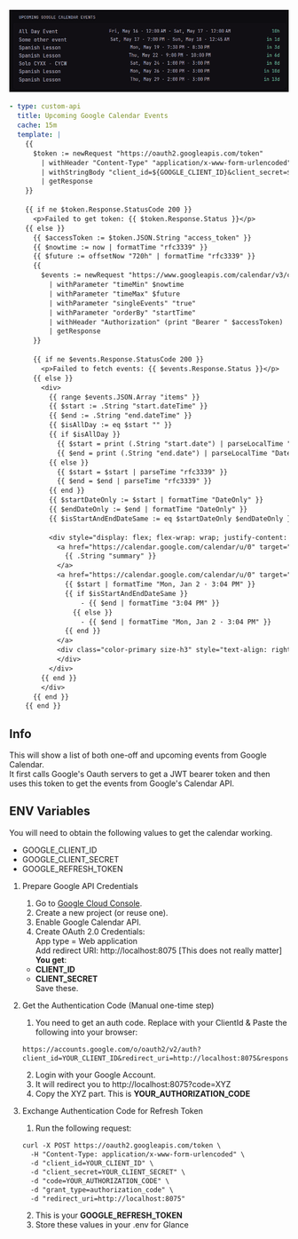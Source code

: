 ![](preview.png)

```yaml
- type: custom-api
  title: Upcoming Google Calendar Events
  cache: 15m
  template: |
    {{
      $token := newRequest "https://oauth2.googleapis.com/token"
        | withHeader "Content-Type" "application/x-www-form-urlencoded"
        | withStringBody "client_id=${GOOGLE_CLIENT_ID}&client_secret=${GOOGLE_CLIENT_SECRET}&refresh_token=${GOOGLE_REFRESH_TOKEN}&grant_type=refresh_token"
        | getResponse
    }}

    {{ if ne $token.Response.StatusCode 200 }}
      <p>Failed to get token: {{ $token.Response.Status }}</p>
    {{ else }}
      {{ $accessToken := $token.JSON.String "access_token" }}
      {{ $nowtime := now | formatTime "rfc3339" }}
      {{ $future := offsetNow "720h" | formatTime "rfc3339" }}
      {{
        $events := newRequest "https://www.googleapis.com/calendar/v3/calendars/primary/events"
          | withParameter "timeMin" $nowtime
          | withParameter "timeMax" $future
          | withParameter "singleEvents" "true"
          | withParameter "orderBy" "startTime"
          | withHeader "Authorization" (print "Bearer " $accessToken)
          | getResponse
      }}

      {{ if ne $events.Response.StatusCode 200 }}
        <p>Failed to fetch events: {{ $events.Response.Status }}</p>
      {{ else }}
        <div>
          {{ range $events.JSON.Array "items" }}
          {{ $start := .String "start.dateTime" }}
          {{ $end := .String "end.dateTime" }}
          {{ $isAllDay := eq $start "" }}
          {{ if $isAllDay }}
            {{ $start = print (.String "start.date") | parseLocalTime "DateOnly" }}
            {{ $end = print (.String "end.date") | parseLocalTime "DateOnly" }}
          {{ else }}
            {{ $start = $start | parseTime "rfc3339" }}
            {{ $end = $end | parseTime "rfc3339" }}            
          {{ end }}
          {{ $startDateOnly := $start | formatTime "DateOnly" }}
          {{ $endDateOnly := $end | formatTime "DateOnly" }}
          {{ $isStartAndEndDateSame := eq $startDateOnly $endDateOnly }}

          <div style="display: flex; flex-wrap: wrap; justify-content: space-between; align-items: flex-start;">
            <a href="https://calendar.google.com/calendar/u/0" target="_blank" class="size-h1" style="text-align: left; width: 215px;">
              {{ .String "summary" }}
            </a>
            <a href="https://calendar.google.com/calendar/u/0" target="_blank" class="size-h3" style="text-align: left;">
              {{ $start | formatTime "Mon, Jan 2 · 3:04 PM" }} 
              {{ if $isStartAndEndDateSame }}
                  - {{ $end | formatTime "3:04 PM" }}
                {{ else }}
                  - {{ $end | formatTime "Mon, Jan 2 · 3:04 PM" }}
              {{ end }}
            </a>
            <div class="color-primary size-h3" style="text-align: right; width: 75px;" {{ $start | toRelativeTime }}>
            </div>
          </div>
        {{ end }}
        </div>
      {{ end }}
    {{ end }}
```

## Info
This will show a list of both one-off and upcoming events from Google Calendar.   
It first calls Google's Oauth servers to get a JWT bearer token and then uses this token to get the events from Google's Calendar API. 

## ENV Variables

You will need to obtain the following values to get the calendar working.
- GOOGLE_CLIENT_ID
- GOOGLE_CLIENT_SECRET
- GOOGLE_REFRESH_TOKEN

1. Prepare Google API Credentials
    1. Go to [Google Cloud Console](https://console.cloud.google.com/).
    2. Create a new project (or reuse one).
    3. Enable Google Calendar API.
    4. Create OAuth 2.0 Credentials:  
    App type = Web application  
    Add redirect URI: http://localhost:8075 [This does not really matter]  
    **You get**:  
    - **CLIENT_ID**  
    - **CLIENT_SECRET**  
    Save these.
2. Get the Authentication Code (Manual one-time step)
    1. You need to get an auth code. Replace with your ClientId & Paste the following into your browser:  
    ```
    https://accounts.google.com/o/oauth2/v2/auth?client_id=YOUR_CLIENT_ID&redirect_uri=http://localhost:8075&response_type=code&scope=https://www.googleapis.com/auth/calendar.readonly&access_type=offline&prompt=consent
    ```
    2. Login with your Google Account.
    3. It will redirect you to http://localhost:8075?code=XYZ
    4. Copy the XYZ part. This is **YOUR_AUTHORIZATION_CODE**
    
3. Exchange Authentication Code for Refresh Token 
    1. Run the following request:
    ```
    curl -X POST https://oauth2.googleapis.com/token \
      -H "Content-Type: application/x-www-form-urlencoded" \
      -d "client_id=YOUR_CLIENT_ID" \
      -d "client_secret=YOUR_CLIENT_SECRET" \
      -d "code=YOUR_AUTHORIZATION_CODE" \
      -d "grant_type=authorization_code" \
      -d "redirect_uri=http://localhost:8075"
    ```
    2. This is your **GOOGLE_REFRESH_TOKEN**
    3. Store these values in your .env for Glance